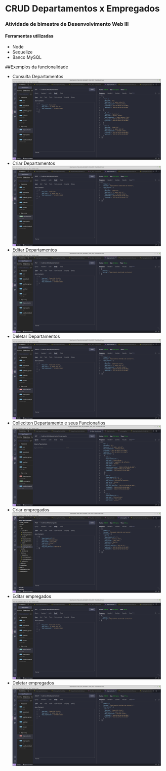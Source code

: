 # CRUD Departamentos x Empregados
### Atividade de bimestre de Desenvolvimento Web III

#### Ferramentas utilizadas 
* Node
* Sequelize
* Banco MySQL

##Exemplos da funcionalidade
* Consulta Departamentos
![](prints/GetDepartamentos.png)
* Criar Departamentos
![](prints/postDepartamentos.png)
* Editar Departamentos
![](prints/updateDepartamentos.png)
* Deletar Departamentos
![](prints/deleteDepartamentos.png)
* Colleciton Departamento e seus Funcionaŕios
![](prints/collectionDepartamentoEmpregados.png)
* Criar empregados
![](prints/postEmpregados.png)
* Editar empregados
![](prints/updateDepartamentos.png)
* Deletar empregados
![](prints/deleteDepartamentos.png)








